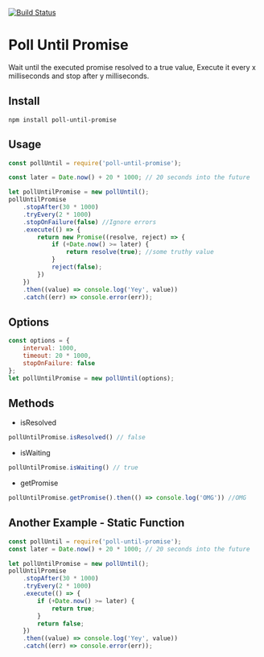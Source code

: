 [![Build Status](https://travis-ci.org/AlonMiz/poll-until-promise.svg?branch=master)](https://travis-ci.org/AlonMiz/poll-until-promise)
# Poll Until Promise
Wait until the executed promise resolved to a true value,
Execute it every x milliseconds and stop after y milliseconds.


## Install
`npm install poll-until-promise`

## Usage

```js
const pollUntil = require('poll-until-promise');

const later = Date.now() + 20 * 1000; // 20 seconds into the future

let pollUntilPromise = new pollUntil();
pollUntilPromise
    .stopAfter(30 * 1000)
    .tryEvery(2 * 1000)
    .stopOnFailure(false) //Ignore errors
    .execute(() => {
        return new Promise((resolve, reject) => {
            if (+Date.now() >= later) {
                return resolve(true); //some truthy value
            }
            reject(false);
        })
    })
    .then((value) => console.log('Yey', value))
    .catch((err) => console.error(err));

```

## Options
```js
const options = {
    interval: 1000,
    timeout: 20 * 1000,
    stopOnFailure: false
};
let pollUntilPromise = new pollUntil(options);
```


## Methods

* isResolved
```js
pollUntilPromise.isResolved() // false
```

* isWaiting
```js
pollUntilPromise.isWaiting() // true
```

* getPromise
```js
pollUntilPromise.getPromise().then(() => console.log('OMG')) //OMG
```

## Another Example - Static Function

```js
const pollUntil = require('poll-until-promise');
const later = Date.now() + 20 * 1000; // 20 seconds into the future

let pollUntilPromise = new pollUntil();
pollUntilPromise
    .stopAfter(30 * 1000)
    .tryEvery(2 * 1000)
    .execute(() => {
        if (+Date.now() >= later) {
            return true;
        }
        return false;
    })
    .then((value) => console.log('Yey', value))
    .catch((err) => console.error(err));

```
